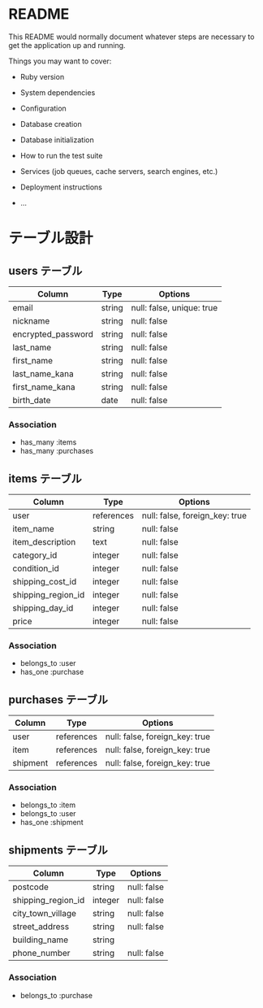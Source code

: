 # README

This README would normally document whatever steps are necessary to get the
application up and running.

Things you may want to cover:

* Ruby version

* System dependencies

* Configuration

* Database creation

* Database initialization

* How to run the test suite

* Services (job queues, cache servers, search engines, etc.)

* Deployment instructions

* ...

# テーブル設計

## users テーブル

| Column             | Type    | Options                   |
| ------------------ | ------- | ------------------------- |
| email              | string  | null: false, unique: true |
| nickname           | string  | null: false               |
| encrypted_password | string  | null: false               |
| last_name          | string  | null: false               |
| first_name         | string  | null: false               |
| last_name_kana     | string  | null: false               |
| first_name_kana    | string  | null: false               |
| birth_date         | date    | null: false               |

### Association
- has_many :items
- has_many :purchases

## items テーブル

| Column             | Type       | Options                        |
| ------------------ | ---------- | ------------------------------ |
| user               | references | null: false, foreign_key: true |
| item_name          | string     | null: false                    |
| item_description   | text       | null: false                    |
| category_id        | integer    | null: false                    |
| condition_id       | integer    | null: false                    |
| shipping_cost_id   | integer    | null: false                    |
| shipping_region_id | integer    | null: false                    |
| shipping_day_id    | integer    | null: false                    |
| price              | integer    | null: false                    |

### Association
- belongs_to :user
- has_one :purchase

## purchases テーブル

| Column   | Type       | Options                        |
| ---------| ---------- | ------------------------------ |
| user     | references | null: false, foreign_key: true |
| item     | references | null: false, foreign_key: true |
| shipment | references | null: false, foreign_key: true |

### Association
- belongs_to :item
- belongs_to :user
- has_one :shipment

## shipments テーブル

| Column             | Type       | Options     |
| ------------------ | ---------- | ----------- |
| postcode           | string     | null: false |
| shipping_region_id | integer    | null: false |
| city_town_village  | string     | null: false |
| street_address     | string     | null: false |
| building_name      | string     |             |
| phone_number       | string     | null: false |

### Association
- belongs_to :purchase